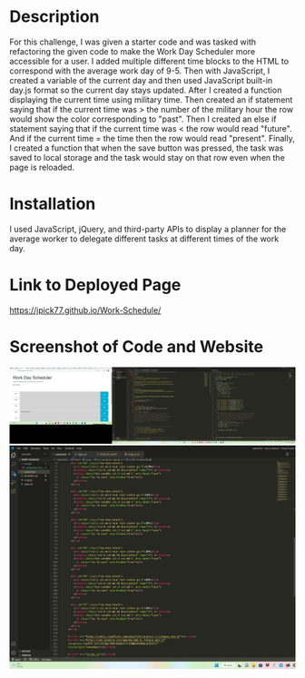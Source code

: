 # Description
For this challenge, I was given a starter code and was tasked with refactoring the given code to make the Work Day Scheduler more accessible for a user. I added multiple different time blocks to the HTML to correspond with the average work day of 9-5. Then with JavaScript, I created a variable of the current day and then used JavaScript built-in day.js format so the current day stays updated. After I created a function displaying the current time using military time. Then created an if statement saying that if the current time was > the number of the military hour the row would show the color corresponding to "past". Then I created an else if statement saying that if the current time was < the row would read "future". And if the current time = the time then the row would read "present". Finally, I created a function that when the save button was pressed, the task was saved to local storage and the task would stay on that row even when the page is reloaded.

# Installation
I used JavaScript, jQuery, and third-party APIs to display a planner for the average worker to delegate different tasks at different times of the work day.

# Link to Deployed Page
https://jpick77.github.io/Work-Schedule/

# Screenshot of Code and Website
![Alt text](./images/screenshot.16.png "web.schedule.png")
![Alt text](./images/screenshot.17.png "web.schedule.pic.1.png")